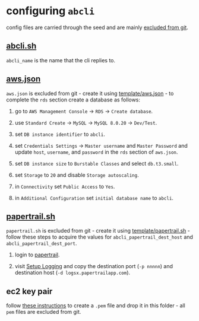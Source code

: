# configuring `abcli`

config files are carried through the seed and are mainly [excluded from git](./.gitignore).

## [abcli.sh](./abcli.sh)

`abcli_name` is the name that the cli replies to.

## [aws.json](./template/aws.json)

`aws.json` is excluded from git - create it using [template/aws.json](./template/aws.json) - to complete the `rds` section create a database as follows:

1. go to `AWS Management Console` -> `RDS` -> `Create database`.

1. use `Standard Create` -> `MySQL` -> `MySQL 8.0.20` -> `Dev/Test`.

1. set `DB instance identifier` to `abcli`.

1. set `Credentials Settings` -> `Master username` and `Master Password` and update `host`, `username`, and `password` in the `rds` section of `aws.json`.

1. set `DB instance size` to `Burstable Classes` and select `db.t3.small`.

1. set `Storage` to `20` and disable `Storage autoscaling`.

1. in `Connectivity` set `Public Access` to `Yes`.

1. in `Additional Configuration` set `initial database name` to `abcli`.

## [papertrail.sh](./template/papertrail.sh)

`papertrail.sh` is excluded from git - create it using [template/papertrail.sh](./template/papertrail.sh) - follow these steps to acquire the values for `abcli_papertrail_dest_host` and `abcli_papertrail_dest_port`.

1. login to [papertrail](https://papertrailapp.com/dashboard).

1. visit [Setup Logging](https://papertrailapp.com/systems/setup?type=app&platform=unix) and copy the destination port (`-p nnnnn`) and destination host (`-d logsx.papertrailapp.com`).

## ec2 key pair

follow [these instructions](https://docs.aws.amazon.com/AWSEC2/latest/UserGuide/ec2-key-pairs.html) to create a `.pem` file and drop it in this folder - all `pem` files are excluded from git.